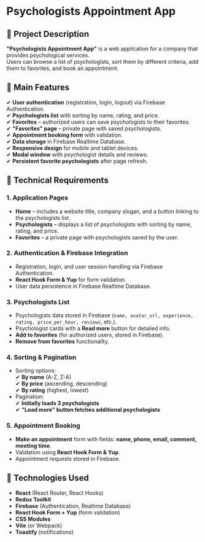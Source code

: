 # Psychologists Appointment App

## 📌 Project Description

**"Psychologists Appointment App"** is a web application for a company that provides psychological services.  
Users can browse a list of psychologists, sort them by different criteria, add them to favorites, and book an appointment.

## 🌟 Main Features

✔ **User authentication** (registration, login, logout) via Firebase Authentication.  
✔ **Psychologists list** with sorting by name, rating, and price.  
✔ **Favorites** – authorized users can save psychologists to their favorites.  
✔ **"Favorites" page** – private page with saved psychologists.  
✔ **Appointment booking form** with validation.  
✔ **Data storage** in Firebase Realtime Database.  
✔ **Responsive design** for mobile and tablet devices.  
✔ **Modal window** with psychologist details and reviews.  
✔ **Persistent favorite psychologists** after page refresh.

## 📄 Technical Requirements

### **1. Application Pages**

- **Home** – includes a website title, company slogan, and a button linking to the psychologists list.
- **Psychologists** – displays a list of psychologists with sorting by name, rating, and price.
- **Favorites** – a private page with psychologists saved by the user.

### **2. Authentication & Firebase Integration**

- Registration, login, and user session handling via Firebase Authentication.
- **React Hook Form & Yup** for form validation.
- User data persistence in Firebase Realtime Database.

### **3. Psychologists List**

- Psychologists data stored in Firebase (`name, avatar_url, experience, rating, price_per_hour, reviews`, etc.).
- Psychologist cards with a **Read more** button for detailed info.
- **Add to favorites** (for authorized users, stored in Firebase).
- **Remove from favorites** functionality.

### **4. Sorting & Pagination**

- Sorting options:  
  ✔ **By name** (A-Z, Z-A)  
  ✔ **By price** (ascending, descending)  
  ✔ **By rating** (highest, lowest)
- Pagination:  
  ✔ **Initially loads 3 psychologists**  
  ✔ **"Load more" button fetches additional psychologists**

### **5. Appointment Booking**

- **Make an appointment** form with fields: **name, phone, email, comment, meeting time**.
- Validation using **React Hook Form & Yup**.
- Appointment requests stored in Firebase.

## 🔧 **Technologies Used**

- **React** (React Router, React Hooks)
- **Redux Toolkit**
- **Firebase** (Authentication, Realtime Database)
- **React Hook Form + Yup** (form validation)
- **CSS Modules**
- **Vite** (or Webpack)
- **Toastify** (notifications)

